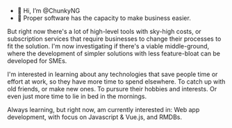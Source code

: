 - 👋 Hi, I’m @ChunkyNG
- 👀 Proper software has the capacity to make business easier. 

But right now there's a lot of high-level tools with sky-high costs, or subscription services that require businesses to change their processes to fit the solution.
I'm now investigating if there's a viable middle-ground, where the development of simpler solutions with less feature-bloat can be developed for SMEs.

I'm interested in learning about any technologies that save people time or effort at work, so they have more time to spend elsewhere.
To catch up with old friends, or make new ones. To pursure their hobbies and interests. Or even just more time to lie in bed in the mornings.

Always learning, but right now, am currently interested in: Web app development, with focus on Javascript & Vue.js, and RMDBs.

<!---
ChunkyNG/ChunkyNG is a ✨ special ✨ repository because its `README.md` (this file) appears on your GitHub profile.
You can click the Preview link to take a look at your changes.
--->
